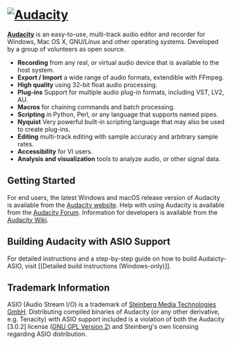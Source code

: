 [![Audacity](https://forum.audacityteam.org/styles/prosilver/theme/images/Audacity-logo_75px_trans_forum.png)](https://www.audacityteam.org) 
=========================

[**Audacity**](https://www.audacityteam.org) is an easy-to-use, multi-track audio editor and recorder for Windows, Mac OS X, GNU/Linux and other operating systems. Developed by a group of volunteers as open source.

- **Recording** from any real, or virtual audio device that is available to the host system.
- **Export / Import** a wide range of audio formats, extendible with FFmpeg.
- **High quality** using 32-bit float audio processing.
- **Plug-ins** Support for multiple audio plug-in formats, including VST, LV2, AU.
- **Macros** for chaining commands and batch processing.
- **Scripting** in Python, Perl, or any language that supports named pipes.
- **Nyquist** Very powerful built-in scripting language that may also be used to create plug-ins.
- **Editing** multi-track editing with sample accuracy and arbitrary sample rates.
- **Accessibility** for VI users.
- **Analysis and visualization** tools to analyze audio, or other signal data.

## Getting Started

For end users, the latest Windows and macOS release version of Audacity is available from the [Audacity website](https://www.audacityteam.org/download/).
Help with using Audacity is available from the [Audacity Forum](https://forum.audacityteam.org/).
Information for developers is available from the [Audacity Wiki](https://wiki.audacityteam.org/wiki/For_Developers).

## Building Audacity with ASIO Support

For detailed instructions and a step-by-step guide on how to build Audaicty-ASIO, visit [[Detailed build instructions (Windows-only)]].

## Trademark Information

ASIO (Audio Stream I/O) is a trademark of [Steinberg Media Technologies GmbH](https://www.steinberg.net/developers/). Distributing compiled binaries of Audacity (or any other derivative, e.g. Tenacity) with ASIO support included is a violation of both the Audacity [3.0.2] license ([GNU GPL Version 2](https://manual.audacityteam.org/man/asio_audio_interface.html#Audacity_and_ASIO)) and Steinberg's own licensing regarding ASIO distribution.
